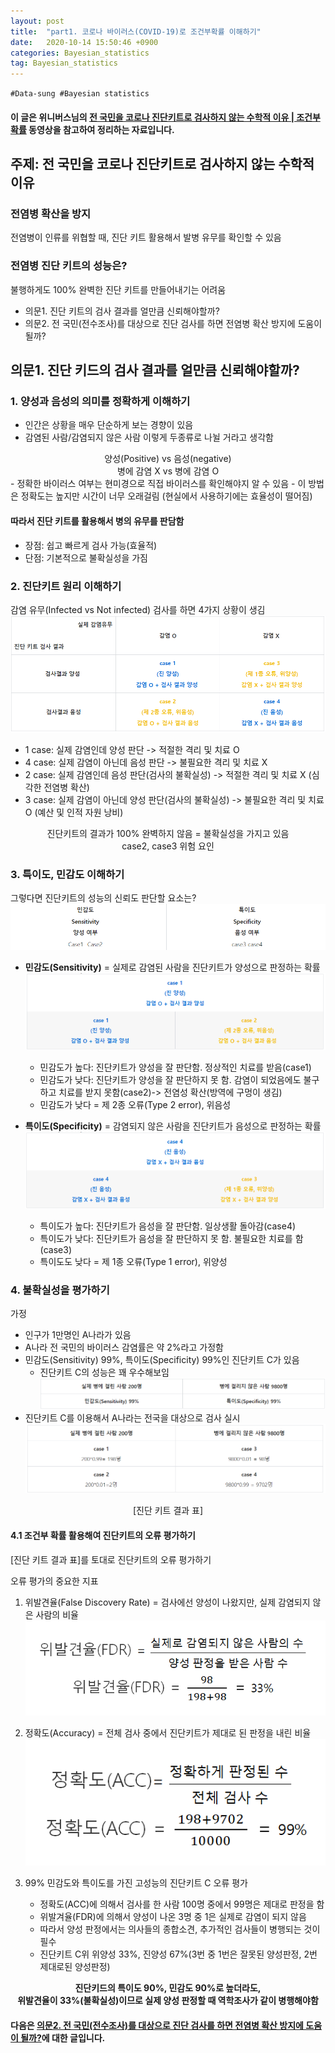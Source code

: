 ```yaml
---
layout: post
title:  "part1. 코로나 바이러스(COVID-19)로 조건부확률 이해하기"
date:   2020-10-14 15:50:46 +0900
categories: Bayesian_statistics
tag: Bayesian_statistics
---
```


`#Data-sung #Bayesian statistics`
#### 이 글은 위니버스님의 [전 국민을 코로나 진단키트로 검사하지 않는 수학적 이유 | 조건부확률][H] 동영상을 참고하여 정리하는 자료입니다.  

주제: 전 국민을 코로나 진단키트로 검사하지 않는 수학적 이유
---
### 전염병 확산을 방지
전염병이 인류를 위협할 때, 진단 키트 활용해서 발병 유무를 확인할 수 있음

### 전염병 진단 키트의 성능은?
불행하게도 100% 완벽한 진단 키트를 만들어내기는 어려움
- 의문1. 진단 키트의 검사 결과를 얼만큼 신뢰해야할까?
- 의문2. 전 국민(전수조사)를 대상으로 진단 검사를 하면 전염병 확산 방지에 도움이 될까?

## **의문1. 진단 키드의 검사 결과를 얼만큼 신뢰해야할까?**
### 1. 양성과 음성의 의미를 정확하게 이해하기
- 인간은 상황을 매우 단순하게 보는 경향이 있음
- 감염된 사람/감염되지 않은 사람 이렇게 두종류로 나뉠 거라고 생각함
<center>양성(Positive) vs 음성(negative)</center>
<center>병에 감염 X vs 병에 감염 O</center>
- 정확한 바이러스 여부는 현미경으로 직접 바이러스를 확인해야지 알 수 있음
- 이 방법은 정확도는 높지만 시간이 너무 오래걸림 (현실에서 사용하기에는 효율성이 떨어짐)

#### 따라서 진단 키트를 활용해서 병의 유무를 판담함
- 장점: 쉽고 빠르게 검사 가능(효율적)
- 단점: 기본적으로 불확실성을 가짐

### 2. 진단키트 원리 이해하기
감염 유무(Infected vs Not infected) 검사를 하면 4가지 상황이 생김
![](https://raw.githubusercontent.com/Data-ssung/Data-ssung.github.io/master/img/진단키트.PNG)

- 1 case: 실제 감염인데 양성 판단 -> 적절한 격리 및 치료 O
- 4 case: 실제 감염이 아닌데 음성 판단 -> 불필요한 격리 및 치료 X
- 2 case: 실제 감염인데 음성 판단(검사의 불확실성) -> 적절한 격리 및 치료 X (심각한 전염병 확산)
- 3 case: 실제 감염이 아닌데 양성 판단(검사의 불확실성) -> 불필요한 격리 및 치료 O (예산 및 인적 자원 낭비)

<center>진단키트의 결과가 100% 완벽하지 않음 = 불확실성을 가지고 있음</center>
<center>case2, case3 위험 요인</center>

### 3. 특이도, 민감도 이해하기
그렇다면 진단키트의 성능의 신뢰도 판단할 요소는?
![](https://raw.githubusercontent.com/Data-ssung/Data-ssung.github.io/master/img/민감성.PNG)

- **민감도(Sensitivity)** = 실제로 감염된 사람을 진단키트가 양성으로 판정하는 확률 
![](https://raw.githubusercontent.com/Data-ssung/Data-ssung.github.io/master/img/민감도.PNG)
    - 민감도가 높다: 진단키트가 양성을 잘 판단함. 정상적인 치료를 받음(case1)
    - 민감도가 낮다: 진단키트가 양성을 잘 판단하지 못 함. 감염이 되었음에도 불구하고 치료를 받지 못함(case2)-> 전염성 확산(방역에 구멍이 생김)
    - 민감도가 낮다 = 제 2종 오류(Type 2 error), 위음성

- **특이도(Specificity)** = 감염되지 않은 사람을 진단키트가 음성으로 판정하는 확률
![](https://raw.githubusercontent.com/Data-ssung/Data-ssung.github.io/master/img/특이도.PNG)
    - 특이도가 높다: 진단키트가 음성을 잘 판단함. 일상생활 돌아감(case4)
    - 특이도가 낮다: 진단키트가 음성을 잘 판단하지 못 함. 불필요한 치료를 함(case3)
    - 특이도도 낮다 = 제 1종 오류(Type 1 error), 위양성

### 4. 불확실성을 평가하기
가정
- 인구가 1만명인 A나라가 있음
- A나라 전 국민의 바이러스 감염률은 약 2%라고 가정함
- 민감도(Sensitivity) 99%, 특이도(Specificity) 99%인 진단키트 C가 있음
    - 진단키트 C의 성능은 꽤 우수해보임 
    ![](https://raw.githubusercontent.com/Data-ssung/Data-ssung.github.io/master/img/4.1자료.PNG)
- 진단키트 C를 이용해서 A나라는 전국을 대상으로 검사 실시
![](https://raw.githubusercontent.com/Data-ssung/Data-ssung.github.io/master/img/진단키트표.PNG)
<center>[진단 키트 결과 표]</center>

#### **4.1 조건부 확률 활용해여 진단키트의 오류 평가하기**

[진단 키트 결과 표]를 토대로 진단키트의 오류 평가하기

오류 평가의 중요한 지표
1. 위발견율(False Discovery Rate) = 검사에선 양성이 나왔지만, 실제 감염되지 않은 사람의 비율
![](https://raw.githubusercontent.com/Data-ssung/Data-ssung.github.io/master/img/위발견율.PNG)

2. 정확도(Accuracy) = 전체 검사 중에서 진단키트가 제대로 된 판정을 내린 비율
![](https://raw.githubusercontent.com/Data-ssung/Data-ssung.github.io/master/img/정확도.PNG)

3. 99% 민감도와 특이도를 가진 고성능의 진단키트 C 오류 평가
    - 정확도(ACC)에 의해서 검사를 한 사람 100명 중에서 99명은 제대로 판정을 함
    - 위발겨율(FDR)에 의해서 양성이 나온 3명 중 1은 실제로 감염이 되지 않음
    - 따라서 양성 판정에서는 의사들의 종합소견, 추가적인 검사들이 병행되는 것이 필수
    - 진단키트 C위 위양성 33%, 진양성 67%(3번 중 1번은 잘못된 양성판정, 2번 제대로된 양성판정)

**<center>진단키드의 특이도 90%, 민감도 90%로 높더라도,</center>**
**<center>위발견율이 33%(불확실성)이므로 실제 양성 판정할 때 역학조사가 같이 병행해야함</center>**


#### 다음은 [의문2. 전 국민(전수조사)를 대상으로 진단 검사를 하면 전염병 확산 방지에 도움이 될까?][N]에 대한 글입니다.  


[H]: https://www.youtube.com/watch?v=RCf4KZa9IfQ  
[N]: https://www.youtube.com/watch?v=RCf4KZa9IfQ 